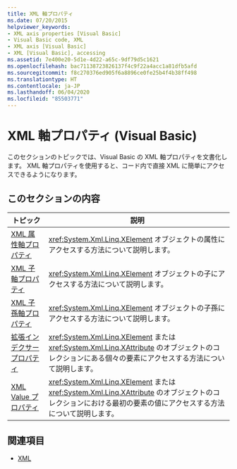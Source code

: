 ```yaml
---
title: XML 軸プロパティ
ms.date: 07/20/2015
helpviewer_keywords:
- XML axis properties [Visual Basic]
- Visual Basic code, XML
- XML axis [Visual Basic]
- XML [Visual Basic], accessing
ms.assetid: 7e400e20-5d1e-4d22-a65c-9df79d5c1621
ms.openlocfilehash: bac71138723826137f4c9f22a4acc1a81dfb5afd
ms.sourcegitcommit: f8c270376ed905f6a8896ce0fe25b4f4b38ff498
ms.translationtype: HT
ms.contentlocale: ja-JP
ms.lasthandoff: 06/04/2020
ms.locfileid: "85503771"
---
```

# <a name="xml-axis-properties-visual-basic"></a>XML 軸プロパティ (Visual Basic)
このセクションのトピックでは、Visual Basic の XML 軸プロパティを文書化します。 XML 軸プロパティを使用すると、コード内で直接 XML に簡単にアクセスできるようになります。  
  
## <a name="in-this-section"></a>このセクションの内容  
  
|トピック|説明|  
|-----------|-----------------|  
|[XML 属性軸プロパティ](xml-attribute-axis-property.md)|<xref:System.Xml.Linq.XElement> オブジェクトの属性にアクセスする方法について説明します。|  
|[XML 子軸プロパティ](xml-child-axis-property.md)|<xref:System.Xml.Linq.XElement> オブジェクトの子にアクセスする方法について説明します。|  
|[XML 子孫軸プロパティ](xml-descendant-axis-property.md)|<xref:System.Xml.Linq.XElement> オブジェクトの子孫にアクセスする方法について説明します。|  
|[拡張インデクサー プロパティ](extension-indexer-property.md)|<xref:System.Xml.Linq.XElement> または <xref:System.Xml.Linq.XAttribute> のオブジェクトのコレクションにある個々の要素にアクセスする方法について説明します。|  
|[XML Value プロパティ](xml-value-property.md)|<xref:System.Xml.Linq.XElement> または <xref:System.Xml.Linq.XAttribute> のオブジェクトのコレクションにおける最初の要素の値にアクセスする方法について説明します。|  
  
## <a name="see-also"></a>関連項目

- [XML](../../programming-guide/language-features/xml/index.md)
